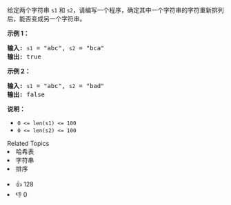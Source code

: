<p>给定两个字符串 <code>s1</code> 和 <code>s2</code>，请编写一个程序，确定其中一个字符串的字符重新排列后，能否变成另一个字符串。</p>

<p><strong>示例 1：</strong></p>

<pre><strong>输入:</strong> <span><code>s1</code></span> = "abc", <span><code>s2</code></span> = "bca"
<strong>输出:</strong> true 
</pre>

<p><strong>示例 2：</strong></p>

<pre><strong>输入:</strong> <span><code>s1</code></span> = "abc", <span><code>s2</code></span> = "bad"
<strong>输出:</strong> false
</pre>

<p><strong>说明：</strong></p>

<ul> 
 <li><code>0 &lt;= len(s1) &lt;= 100 </code></li> 
 <li><code>0 &lt;= len(s2) &lt;= 100 </code></li> 
</ul>

<div><div>Related Topics</div><div><li>哈希表</li><li>字符串</li><li>排序</li></div></div><br><div><li>👍 128</li><li>👎 0</li></div>